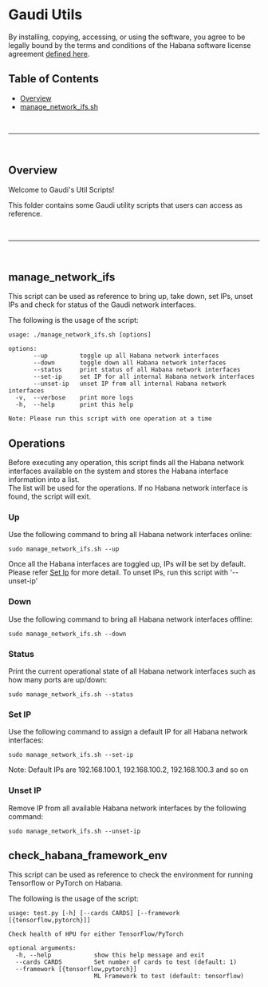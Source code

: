 # Gaudi Utils

By installing, copying, accessing, or using the software, you agree to be legally bound by the terms and conditions of the Habana software license agreement [defined here](https://habana.ai/habana-outbound-software-license-agreement/).

## Table of Contents

  - [Overview](#overview)
  - [manage_network_ifs.sh](#manage_network_ifs)


<br />

---

<br />

## Overview

Welcome to Gaudi's Util Scripts!

This folder contains some Gaudi utility scripts that users can access as reference.

<br />

---

<br />

## manage_network_ifs

This script can be used as reference to bring up, take down, set IPs, unset IPs and check for status of the Gaudi network interfaces.

The following is the usage of the script:

```
usage: ./manage_network_ifs.sh [options]  

options:  
       --up         toggle up all Habana network interfaces  
       --down       toggle down all Habana network interfaces  
       --status     print status of all Habana network interfaces  
       --set-ip     set IP for all internal Habana network interfaces  
       --unset-ip   unset IP from all internal Habana network interfaces  
  -v,  --verbose    print more logs  
  -h,  --help       print this help  

Note: Please run this script with one operation at a time
```
## Operations

Before executing any operation, this script finds all the Habana network interfaces available on the system and stores the Habana interface information into a list.  
The list will be used for the operations. If no Habana network interface is found, the script will exit. 

### Up

Use the following command to bring all Habana network interfaces online:
```
sudo manage_network_ifs.sh --up
```
Once all the Habana interfaces are toggled up, IPs will be set by default. Please refer [Set Ip](#set-ip) for more detail. To unset IPs, run this script with '--unset-ip'
### Down

Use the following command to bring all Habana network interfaces offline:
```
sudo manage_network_ifs.sh --down
```
### Status

Print the current operational state of all Habana network interfaces such as how many ports are up/down:
```
sudo manage_network_ifs.sh --status
```
### Set IP

Use the following command to assign a default IP for all Habana network interfaces:
```
sudo manage_network_ifs.sh --set-ip
```
Note: Default IPs are 192.168.100.1, 192.168.100.2, 192.168.100.3 and so on
### Unset IP

Remove IP from all available Habana network interfaces by the following command:
```
sudo manage_network_ifs.sh --unset-ip
```

## check_habana_framework_env

This script can be used as reference to check the environment for running Tensorflow or PyTorch on Habana.

The following is the usage of the script:

```
usage: test.py [-h] [--cards CARDS] [--framework [{tensorflow,pytorch}]]

Check health of HPU for either TensorFlow/PyTorch

optional arguments:
  -h, --help            show this help message and exit
  --cards CARDS         Set number of cards to test (default: 1)
  --framework [{tensorflow,pytorch}]
                        ML Framework to test (default: tensorflow)

```